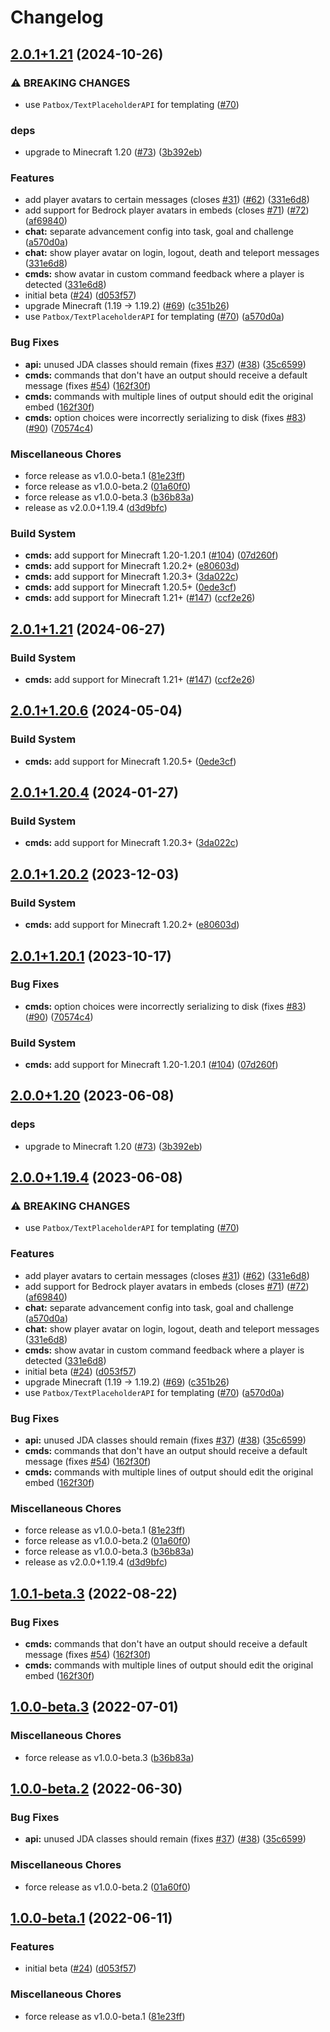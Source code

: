 # Changelog

## [2.0.1+1.21](https://github.com/rradillen/minecord/compare/cmds-v2.0.1+1.21.3...cmds-v2.0.1+1.21) (2024-10-26)


### ⚠ BREAKING CHANGES

* use `Patbox/TextPlaceholderAPI` for templating ([#70](https://github.com/rradillen/minecord/issues/70))

### deps

* upgrade to Minecraft 1.20 ([#73](https://github.com/rradillen/minecord/issues/73)) ([3b392eb](https://github.com/rradillen/minecord/commit/3b392eb8d7776ab3cc0384b62c1aeb50c90308a9))


### Features

* add player avatars to certain messages (closes [#31](https://github.com/rradillen/minecord/issues/31)) ([#62](https://github.com/rradillen/minecord/issues/62)) ([331e6d8](https://github.com/rradillen/minecord/commit/331e6d839dd1d60424d9d13976fd9c525bc32541))
* add support for Bedrock player avatars in embeds (closes [#71](https://github.com/rradillen/minecord/issues/71)) ([#72](https://github.com/rradillen/minecord/issues/72)) ([af69840](https://github.com/rradillen/minecord/commit/af69840f2c2fa7e568459aa6063ee716a719a04f))
* **chat:** separate advancement config into task, goal and challenge ([a570d0a](https://github.com/rradillen/minecord/commit/a570d0a2fde10a012224c8cab16b7448b2967a1d))
* **chat:** show player avatar on login, logout, death and teleport messages ([331e6d8](https://github.com/rradillen/minecord/commit/331e6d839dd1d60424d9d13976fd9c525bc32541))
* **cmds:** show avatar in custom command feedback where a player is detected ([331e6d8](https://github.com/rradillen/minecord/commit/331e6d839dd1d60424d9d13976fd9c525bc32541))
* initial beta ([#24](https://github.com/rradillen/minecord/issues/24)) ([d053f57](https://github.com/rradillen/minecord/commit/d053f579fd80b90b2d954f86f1611bc92d63ce7d))
* upgrade Minecraft (1.19 -&gt; 1.19.2) ([#69](https://github.com/rradillen/minecord/issues/69)) ([c351b26](https://github.com/rradillen/minecord/commit/c351b2682cf67e6c02901643e052960f0a5856bd))
* use `Patbox/TextPlaceholderAPI` for templating ([#70](https://github.com/rradillen/minecord/issues/70)) ([a570d0a](https://github.com/rradillen/minecord/commit/a570d0a2fde10a012224c8cab16b7448b2967a1d))


### Bug Fixes

* **api:** unused JDA classes should remain (fixes [#37](https://github.com/rradillen/minecord/issues/37)) ([#38](https://github.com/rradillen/minecord/issues/38)) ([35c6599](https://github.com/rradillen/minecord/commit/35c6599ecb299639eae41cad2a0eb62086dc2b22))
* **cmds:** commands that don't have an output should receive a default message (fixes [#54](https://github.com/rradillen/minecord/issues/54)) ([162f30f](https://github.com/rradillen/minecord/commit/162f30f95c79882a6137089bb1f545a9ad80d786))
* **cmds:** commands with multiple lines of output should edit the original embed ([162f30f](https://github.com/rradillen/minecord/commit/162f30f95c79882a6137089bb1f545a9ad80d786))
* **cmds:** option choices were incorrectly serializing to disk (fixes [#83](https://github.com/rradillen/minecord/issues/83)) ([#90](https://github.com/rradillen/minecord/issues/90)) ([70574c4](https://github.com/rradillen/minecord/commit/70574c4f87007c406a356b48b4718867538900f2))


### Miscellaneous Chores

* force release as v1.0.0-beta.1 ([81e23ff](https://github.com/rradillen/minecord/commit/81e23ff11d404b1acf4073628320d82200de583c))
* force release as v1.0.0-beta.2 ([01a60f0](https://github.com/rradillen/minecord/commit/01a60f027e376acc5baa098f80188426487e9dc4))
* force release as v1.0.0-beta.3 ([b36b83a](https://github.com/rradillen/minecord/commit/b36b83a64e8d5d78b27d58dab932d55f7937e1f8))
* release as v2.0.0+1.19.4 ([d3d9bfc](https://github.com/rradillen/minecord/commit/d3d9bfc1c030ee7da967adc23b02bc5da980c690))


### Build System

* **cmds:** add support for Minecraft 1.20-1.20.1 ([#104](https://github.com/rradillen/minecord/issues/104)) ([07d260f](https://github.com/rradillen/minecord/commit/07d260fe7210f228b0ed4061589c2cb28441ff7d))
* **cmds:** add support for Minecraft 1.20.2+ ([e80603d](https://github.com/rradillen/minecord/commit/e80603da89bb2c75018e3a682eea4d4177b2a4c9))
* **cmds:** add support for Minecraft 1.20.3+ ([3da022c](https://github.com/rradillen/minecord/commit/3da022cb3dcc41730378b12361fe0d87028660e0))
* **cmds:** add support for Minecraft 1.20.5+ ([0ede3cf](https://github.com/rradillen/minecord/commit/0ede3cfad09a7ddff096d05ff8e61ec4e8d6b74f))
* **cmds:** add support for Minecraft 1.21+ ([#147](https://github.com/rradillen/minecord/issues/147)) ([ccf2e26](https://github.com/rradillen/minecord/commit/ccf2e26addd16d6f5270848b73b8b118f1d653e6))

## [2.0.1+1.21](https://github.com/axieum/minecord/compare/cmds-v2.0.1+1.20.6...cmds-v2.0.1+1.21) (2024-06-27)


### Build System

* **cmds:** add support for Minecraft 1.21+ ([#147](https://github.com/axieum/minecord/issues/147)) ([ccf2e26](https://github.com/axieum/minecord/commit/ccf2e26addd16d6f5270848b73b8b118f1d653e6))

## [2.0.1+1.20.6](https://github.com/axieum/minecord/compare/cmds-v2.0.1+1.20.4...cmds-v2.0.1+1.20.6) (2024-05-04)


### Build System

* **cmds:** add support for Minecraft 1.20.5+ ([0ede3cf](https://github.com/axieum/minecord/commit/0ede3cfad09a7ddff096d05ff8e61ec4e8d6b74f))

## [2.0.1+1.20.4](https://github.com/axieum/minecord/compare/cmds-v2.0.1+1.20.2...cmds-v2.0.1+1.20.4) (2024-01-27)


### Build System

* **cmds:** add support for Minecraft 1.20.3+ ([3da022c](https://github.com/axieum/minecord/commit/3da022cb3dcc41730378b12361fe0d87028660e0))

## [2.0.1+1.20.2](https://github.com/axieum/minecord/compare/cmds-v2.0.1+1.20.1...cmds-v2.0.1+1.20.2) (2023-12-03)


### Build System

* **cmds:** add support for Minecraft 1.20.2+ ([e80603d](https://github.com/axieum/minecord/commit/e80603da89bb2c75018e3a682eea4d4177b2a4c9))

## [2.0.1+1.20.1](https://github.com/axieum/minecord/compare/cmds-v2.0.0+1.20...cmds-v2.0.1+1.20.1) (2023-10-17)


### Bug Fixes

* **cmds:** option choices were incorrectly serializing to disk (fixes [#83](https://github.com/axieum/minecord/issues/83)) ([#90](https://github.com/axieum/minecord/issues/90)) ([70574c4](https://github.com/axieum/minecord/commit/70574c4f87007c406a356b48b4718867538900f2))


### Build System

* **cmds:** add support for Minecraft 1.20-1.20.1 ([#104](https://github.com/axieum/minecord/issues/104)) ([07d260f](https://github.com/axieum/minecord/commit/07d260fe7210f228b0ed4061589c2cb28441ff7d))

## [2.0.0+1.20](https://github.com/axieum/minecord/compare/cmds-v2.0.0+1.19.4...cmds-v2.0.0+1.20) (2023-06-08)


### deps

* upgrade to Minecraft 1.20 ([#73](https://github.com/axieum/minecord/issues/73)) ([3b392eb](https://github.com/axieum/minecord/commit/3b392eb8d7776ab3cc0384b62c1aeb50c90308a9))

## [2.0.0+1.19.4](https://github.com/axieum/minecord/compare/cmds-v1.0.1-beta.3...cmds-v2.0.0+1.19.4) (2023-06-08)


### ⚠ BREAKING CHANGES

* use `Patbox/TextPlaceholderAPI` for templating ([#70](https://github.com/axieum/minecord/issues/70))

### Features

* add player avatars to certain messages (closes [#31](https://github.com/axieum/minecord/issues/31)) ([#62](https://github.com/axieum/minecord/issues/62)) ([331e6d8](https://github.com/axieum/minecord/commit/331e6d839dd1d60424d9d13976fd9c525bc32541))
* add support for Bedrock player avatars in embeds (closes [#71](https://github.com/axieum/minecord/issues/71)) ([#72](https://github.com/axieum/minecord/issues/72)) ([af69840](https://github.com/axieum/minecord/commit/af69840f2c2fa7e568459aa6063ee716a719a04f))
* **chat:** separate advancement config into task, goal and challenge ([a570d0a](https://github.com/axieum/minecord/commit/a570d0a2fde10a012224c8cab16b7448b2967a1d))
* **chat:** show player avatar on login, logout, death and teleport messages ([331e6d8](https://github.com/axieum/minecord/commit/331e6d839dd1d60424d9d13976fd9c525bc32541))
* **cmds:** show avatar in custom command feedback where a player is detected ([331e6d8](https://github.com/axieum/minecord/commit/331e6d839dd1d60424d9d13976fd9c525bc32541))
* initial beta ([#24](https://github.com/axieum/minecord/issues/24)) ([d053f57](https://github.com/axieum/minecord/commit/d053f579fd80b90b2d954f86f1611bc92d63ce7d))
* upgrade Minecraft (1.19 -&gt; 1.19.2) ([#69](https://github.com/axieum/minecord/issues/69)) ([c351b26](https://github.com/axieum/minecord/commit/c351b2682cf67e6c02901643e052960f0a5856bd))
* use `Patbox/TextPlaceholderAPI` for templating ([#70](https://github.com/axieum/minecord/issues/70)) ([a570d0a](https://github.com/axieum/minecord/commit/a570d0a2fde10a012224c8cab16b7448b2967a1d))


### Bug Fixes

* **api:** unused JDA classes should remain (fixes [#37](https://github.com/axieum/minecord/issues/37)) ([#38](https://github.com/axieum/minecord/issues/38)) ([35c6599](https://github.com/axieum/minecord/commit/35c6599ecb299639eae41cad2a0eb62086dc2b22))
* **cmds:** commands that don't have an output should receive a default message (fixes [#54](https://github.com/axieum/minecord/issues/54)) ([162f30f](https://github.com/axieum/minecord/commit/162f30f95c79882a6137089bb1f545a9ad80d786))
* **cmds:** commands with multiple lines of output should edit the original embed ([162f30f](https://github.com/axieum/minecord/commit/162f30f95c79882a6137089bb1f545a9ad80d786))


### Miscellaneous Chores

* force release as v1.0.0-beta.1 ([81e23ff](https://github.com/axieum/minecord/commit/81e23ff11d404b1acf4073628320d82200de583c))
* force release as v1.0.0-beta.2 ([01a60f0](https://github.com/axieum/minecord/commit/01a60f027e376acc5baa098f80188426487e9dc4))
* force release as v1.0.0-beta.3 ([b36b83a](https://github.com/axieum/minecord/commit/b36b83a64e8d5d78b27d58dab932d55f7937e1f8))
* release as v2.0.0+1.19.4 ([d3d9bfc](https://github.com/axieum/minecord/commit/d3d9bfc1c030ee7da967adc23b02bc5da980c690))

## [1.0.1-beta.3](https://github.com/axieum/minecord/compare/cmds-v1.0.0-beta.3...cmds-v1.0.1-beta.3) (2022-08-22)


### Bug Fixes

* **cmds:** commands that don't have an output should receive a default message (fixes [#54](https://github.com/axieum/minecord/issues/54)) ([162f30f](https://github.com/axieum/minecord/commit/162f30f95c79882a6137089bb1f545a9ad80d786))
* **cmds:** commands with multiple lines of output should edit the original embed ([162f30f](https://github.com/axieum/minecord/commit/162f30f95c79882a6137089bb1f545a9ad80d786))

## [1.0.0-beta.3](https://github.com/axieum/minecord/compare/cmds-v1.0.0-beta.2...cmds-v1.0.0-beta.3) (2022-07-01)


### Miscellaneous Chores

* force release as v1.0.0-beta.3 ([b36b83a](https://github.com/axieum/minecord/commit/b36b83a64e8d5d78b27d58dab932d55f7937e1f8))

## [1.0.0-beta.2](https://github.com/axieum/minecord/compare/cmds-v1.0.0-beta.1...cmds-v1.0.0-beta.2) (2022-06-30)


### Bug Fixes

* **api:** unused JDA classes should remain (fixes [#37](https://github.com/axieum/minecord/issues/37)) ([#38](https://github.com/axieum/minecord/issues/38)) ([35c6599](https://github.com/axieum/minecord/commit/35c6599ecb299639eae41cad2a0eb62086dc2b22))


### Miscellaneous Chores

* force release as v1.0.0-beta.2 ([01a60f0](https://github.com/axieum/minecord/commit/01a60f027e376acc5baa098f80188426487e9dc4))

## [1.0.0-beta.1](https://github.com/axieum/minecord/compare/cmds-v1.0.0-alpha.1...cmds-v1.0.0-beta.1) (2022-06-11)


### Features

* initial beta ([#24](https://github.com/axieum/minecord/issues/24)) ([d053f57](https://github.com/axieum/minecord/commit/d053f579fd80b90b2d954f86f1611bc92d63ce7d))


### Miscellaneous Chores

* force release as v1.0.0-beta.1 ([81e23ff](https://github.com/axieum/minecord/commit/81e23ff11d404b1acf4073628320d82200de583c))
